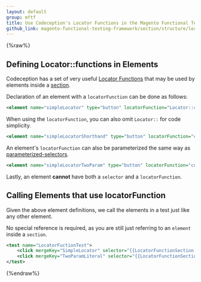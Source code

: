 ```yaml
---
layout: default
group: mftf
title: Use Codeception's Locator Functions in the Magento Functional Testing Framework
github_link: magento-functional-testing-framework/section/structure/locator-functions.md
---
```


{%raw%}

## Defining Locator::functions in Elements

Codeception has a set of very useful [Locator Functions] that may be used by elements inside a [section].

Declaration of an element with a `locatorFunction` can be done as follows:
```xml
<element name="simpleLocator" type="button" locatorFunction="Locator::contains('label', 'Name')"/>
```
When using the `locatorFunction`, you can also omit `Locator::` for code simplicity.
```xml
<element name="simpleLocatorShorthand" type="button" locatorFunction="contains('label', 'Name')"/>
```
An element's `locatorFunction` can also be parameterized the same way as [parameterized-selectors].
```xml
<element name="simpleLocatorTwoParam" type="button" locatorFunction="contains({{arg1}}, {{arg2}})" parameterized="true"/>
```
Lastly, an element **cannot** have both a `selector` and a `locatorFunction`.

## Calling Elements that use locatorFunction

Given the above element definitions, we call the elements in a test just like any other element.

No special reference is required, as you are still just referring to an `element` inside a `section`. 

```xml
<test name="LocatorFuctionTest">
    <click mergeKey="SimpleLocator" selector="{{LocatorFunctionSection.simpleLocator}}"/>
    <click mergeKey="TwoParamLiteral" selector="{{LocatorFunctionSection.simpleLocatorTwoParam('string1', 'string2')}}"/>    
</test>
```

{%endraw%}


<!-- LINK DEFINITIONS -->

<!-- Internal -->

[section]: ../section.html
[parameterized-selectors]: parameterized-selectors.html

<!-- External -->
[Locator Functions]: http://codeception.com/docs/reference/Locator